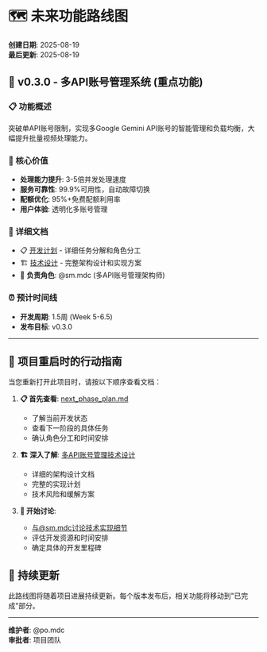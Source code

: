 # 🗺️ 未来功能路线图

**创建日期**: 2025-08-19  
**最后更新**: 2025-08-19

## 🎯 v0.3.0 - 多API账号管理系统 (重点功能)

### 📋 功能概述
突破单API账号限制，实现多Google Gemini API账号的智能管理和负载均衡，大幅提升批量视频处理能力。

### 🚀 核心价值
- **处理能力提升**: 3-5倍并发处理速度
- **服务可靠性**: 99.9%可用性，自动故障切换
- **配额优化**: 95%+免费配额利用率
- **用户体验**: 透明化多账号管理

### 📄 详细文档
- 📋 [开发计划](./next_phase_plan.md#phase-4-多api账号管理系统-15周) - 详细任务分解和角色分工
- 🏗️ [技术设计](../architecture/multi_account_api_management.md) - 完整架构设计和实现方案
- 👥 **负责角色**: @sm.mdc (多API账号管理架构师)

### ⏰ 预计时间线
- **开发周期**: 1.5周 (Week 5-6.5)
- **发布目标**: v0.3.0

---

## 🎯 项目重启时的行动指南

当您重新打开此项目时，请按以下顺序查看文档：

1. **📋 首先查看**: [next_phase_plan.md](./next_phase_plan.md)
   - 了解当前开发状态
   - 查看下一阶段的具体任务
   - 确认角色分工和时间安排

2. **🏗️ 深入了解**: [多API账号管理技术设计](../architecture/multi_account_api_management.md)
   - 详细的架构设计文档
   - 完整的实现计划
   - 技术风险和缓解方案

3. **💬 开始讨论**: 
   - 与@sm.mdc讨论技术实现细节
   - 评估开发资源和时间安排
   - 确定具体的开发里程碑

## 🔄 持续更新

此路线图将随着项目进展持续更新。每个版本发布后，相关功能将移动到"已完成"部分。

---

**维护者**: @po.mdc  
**审批者**: 项目团队
